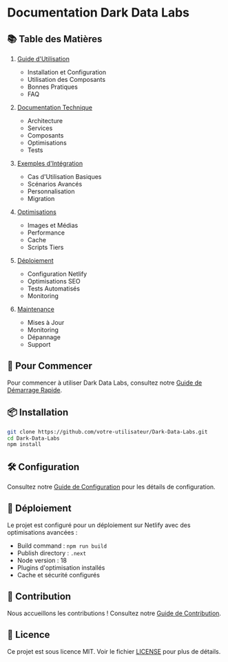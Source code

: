# Documentation Dark Data Labs

## 📚 Table des Matières

1. [Guide d'Utilisation](./guides/user-guide.md)
   - Installation et Configuration
   - Utilisation des Composants
   - Bonnes Pratiques
   - FAQ

2. [Documentation Technique](./technical/README.md)
   - Architecture
   - Services
   - Composants
   - Optimisations
   - Tests

3. [Exemples d'Intégration](./examples/README.md)
   - Cas d'Utilisation Basiques
   - Scénarios Avancés
   - Personnalisation
   - Migration

4. [Optimisations](./optimizations/README.md)
   - Images et Médias
   - Performance
   - Cache
   - Scripts Tiers

5. [Déploiement](./deployment/README.md)
   - Configuration Netlify
   - Optimisations SEO
   - Tests Automatisés
   - Monitoring

6. [Maintenance](./maintenance/README.md)
   - Mises à Jour
   - Monitoring
   - Dépannage
   - Support

## 🚀 Pour Commencer

Pour commencer à utiliser Dark Data Labs, consultez notre [Guide de Démarrage Rapide](./guides/quickstart.md).

## 📦 Installation

```bash
git clone https://github.com/votre-utilisateur/Dark-Data-Labs.git
cd Dark-Data-Labs
npm install
```

## 🛠️ Configuration

Consultez notre [Guide de Configuration](./guides/configuration.md) pour les détails de configuration.

## 🚀 Déploiement

Le projet est configuré pour un déploiement sur Netlify avec des optimisations avancées :

- Build command : `npm run build`
- Publish directory : `.next`
- Node version : 18
- Plugins d'optimisation installés
- Cache et sécurité configurés

## 🤝 Contribution

Nous accueillons les contributions ! Consultez notre [Guide de Contribution](./CONTRIBUTING.md).

## 📝 Licence

Ce projet est sous licence MIT. Voir le fichier [LICENSE](../LICENSE) pour plus de détails.
